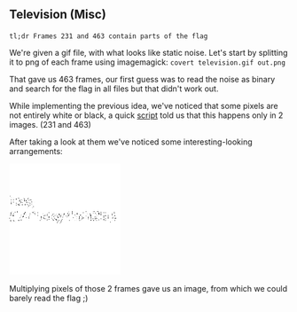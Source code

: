 ﻿## Television (Misc)
	tl;dr Frames 231 and 463 contain parts of the flag

We're given a gif file, with what looks like static noise. Let's start by splitting it to png of each frame using imagemagick: 
`covert television.gif out.png`

That gave us 463 frames, our first guess was to read the noise as binary and search for the flag in all files but that didn't work out.

While implementing the previous idea, we've noticed that some pixels are not entirely white or black, a quick [script](search.py) told us that this happens only in 2 images. (231 and 463)

After taking a look at them we've noticed some interesting-looking arrangements:

![alt](scr1.png)

Multiplying pixels of those 2 frames gave us an image, from which we could barely read the flag ;)

